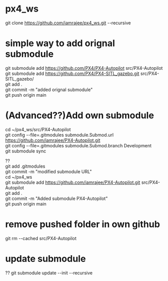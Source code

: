 # px4_ws
git clone https://github.com/iamrajee/px4_ws.git --recursive

# simple way to add orignal submodule
git submodule add https://github.com/PX4/PX4-Autopilot src/PX4-Autopilot  
git submodule add https://github.com/PX4/PX4-SITL_gazebo.git src/PX4-SITL_gazebo/  
git add .  
git commit -m "added orignal submodule"  
git push origin main  

# (Advanced??)Add own submodule
cd ~/px4_ws/src/PX4-Autopilot  
git config --file=.gitmodules submodule.Submod.url https://github.com/iamrajee/PX4-Autopilot.git  
git config --file=.gitmodules submodule.Submod.branch Development  
git submodule sync  

??  
git add .gitmodules  
git commit -m "modified submodule URL"  
cd ~/px4_ws  
git submodule add https://github.com/iamrajee/PX4-Autopilot.git src/PX4-Autopilot  
git add .  
git commit -m "Added submodule PX4-Autopilot"  
git push origin main  

# remove pushed folder in own github
git rm --cached src/PX4-Autopilot  

# update submodule
?? git submodule update --init --recursive  